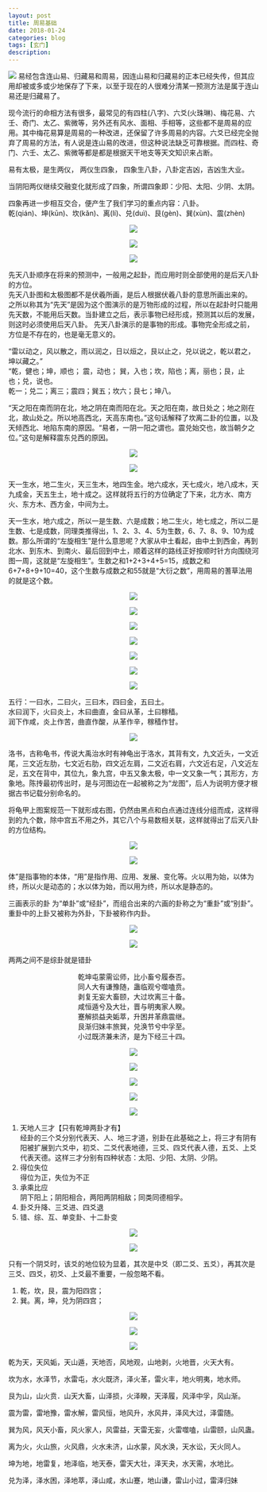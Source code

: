 ```yaml
---
layout: post
title: 周易基础
date: 2018-01-24
categories: blog
tags: [玄门]
description: 
---
```

![](https://raw.githubusercontent.com/feiyuii/feiyuii.github.io/master/img/crowds/liushisigua.jpg)
易经包含连山易、归藏易和周易，因连山易和归藏易的正本已经失传，但其应用却被或多或少地保存了下来，以至于现在的人很难分清某一预测方法是属于连山易还是归藏易了。


现今流行的命相方法有很多，最常见的有四柱(八字)、六爻(火珠琳)、梅花易、六壬、奇门、太乙、紫微等，另外还有风水、面相、手相等，这些都不是周易的应用。其中梅花易算是周易的一种改进，还保留了许多周易的内容。六爻已经完全抛弃了周易的方法，有人说是连山易的改进，但这种说法缺乏可靠根据。而四柱、奇门、六壬、太乙、紫微等都是都是根据天干地支等天文知识来占断。


易有太极，是生两仪， 两仪生四象， 四象生八卦，八卦定吉凶，吉凶生大业。


当阴阳两仪继续交融变化就形成了四象，所谓四象即：少阳、太阳、少阴、太阴。


四象再进一步相互交合，便产生了我们学习的重点内容：八卦。<br>
乾(qián)、坤(kūn)、坎(kǎn)、离(lí)、兑(duì)、艮(gèn)、巽(xùn)、震(zhèn)


<center>
<p><img src="http://www.quanxue.cn/QT_XiaoYa/YiJing/img/2-1.jpg" align="center"></p>
<p><img src="http://www.quanxue.cn/QT_XiaoYa/YiJing/img/2-2.jpg" align="center"></p>
<p><img src="http://wx4.sinaimg.cn/mw690/005IPc5nly1fns3bc3hsdj30jg092mxn.jpg" align="center"></p>
</center>


先天八卦顺序在将来的预测中，一般用之起卦，而应用时则全部使用的是后天八卦的方位。<br>
先天八卦图和太极图都不是伏羲所画，是后人根据伏羲八卦的意思所画出来的。<br>
之所以称其为“先天”是因为这个图演示的是万物形成的过程，所以在起卦时只能用先天数，不能用后天数。当卦建立之后，表示事物已经形成，预测其以后的发展，则这时必须使用后天八卦。
先天八卦演示的是事物的形成。事物完全形成之前，方位是不存在的，也是毫无意义的。

“雷以动之，风以散之，雨以润之，日以烜之，艮以止之，兑以说之，乾以君之，坤以藏之。”<br>
“乾，健也；坤，顺也； 震，动也； 巽，入也；坎，陷也；离，丽也；艮，止也；兑，说也。<br>
乾一；兑二；离三；震四；巽五；坎六；艮七；坤八。

“天之阳在南而阴在北，地之阴在南而阳在北。天之阳在南，故日处之；地之刚在北，故山处之。所以地高西北，天高东南也。”这句话解释了坎离二卦的位置，以及天倾西北、地陷东南的原因。“易者，一阴一阳之谓也。震兑始交也，故当朝夕之位。”这句是解释震东兑西的原因。

<center>
<p><img src="http://www.quanxue.cn/QT_XiaoYa/YiJing/img/2-4.jpg" align="center"></p>
<p><img src="http://www.quanxue.cn/QT_XiaoYa/YiJing/img/2-13.jpg" align="center"></p>
</center>


天一生水，地二生火，天三生木，地四生金。地六成水，天七成火，地八成木，天九成金，天五生土，地十成之。这样就将五行的方位确定了下来，北方水、南方火、东方木、西方金，中间为土。


天一生水，地六成之，所以一是生数、六是成数；地二生火，地七成之，所以二是生数、七是成数，同理类推得出，1、2、3、4、5为生数，6、7、8、9、10为成数。那么所谓的“左旋相生”是什么意思呢？大家从中土看起，由中土到西金，再到北水、到东木、到南火、最后回到中土，顺着这样的路线正好按顺时针方向围绕河图一周，这就是“左旋相生”。生数之和1+2+3+4+5=15，成数之和6+7+8+9+10=40，这个生数与成数之和55就是“大衍之数”，用周易的蓍草法用的就是这个数。

<center>
<p><img src="https://raw.githubusercontent.com/feiyuii/feiyuii.github.io/master/img/crowds/htls.jpg" align="center"></p>
<p><img src="http://wx4.sinaimg.cn/mw690/005IPc5ngy1fnrqm8hsgpj30cj0c4ab1.jpg" align="center"></p>
<p><img src="http://wx3.sinaimg.cn/mw690/005IPc5ngy1fnrqm9gj1xj30aa0ajaar.jpg" align="center"></p>
<p><img src="http://wx1.sinaimg.cn/mw690/005IPc5ngy1fnrqm7k9ybj30hj0c3q4r.jpg" align="center"></p>
</center>


<center>
<p><img src="https://raw.githubusercontent.com/feiyuii/feiyuii.github.io/master/img/crowds/houtianbagua.jpg" align="center"></p>
<p><img src="https://raw.githubusercontent.com/feiyuii/feiyuii.github.io/master/img/crowds/12sc.jpg" align="center"></p>
<p><img src="https://raw.githubusercontent.com/feiyuii/feiyuii.github.io/master/img/crowds/fwt.jpg" align="center"></p>
</center>

五行：一曰水，二曰火，三曰木，四曰金，五曰土。<br>
水曰润下，火曰炎上，木曰曲直，金曰从革，土曰稼穑。<br>
润下作咸，炎上作苦，曲直作酸，从革作辛，稼穑作甘。
<center>
<p><img src="http://www.quanxue.cn/QT_XiaoYa/YiJing/img/3-2.jpg" align="center"></p>
</center>

洛书，古称龟书，传说大禹治水时有神龟出于洛水，其背有文，九文近头，一文近尾，三文近左肋，七文近右肋，四文近左肩，二文近右肩，六文近右足，八文近左足，五文在背中，其位九，象九宫，中五又象太极，中一文又象一气；其形方，方象地。陈抟最初传出时，是与河图边在一起被称之为“龙图”，后人为说明方便才根据古书记载分别命名的。

将龟甲上图案规范一下就形成右图，仍然由黑点和白点通过连线分组而成，这样得到的九个数，除中宫五不用之外，其它八个与易数相关联，这样就得出了后天八卦的方位结构。
<center>
<p><img src="http://www.quanxue.cn/QT_XiaoYa/YiJing/img/3-6.jpg" align="center"></p>
<p><img src="http://www.quanxue.cn/QT_XiaoYa/YiJing/img/3-9.jpg" align="center"></p>
</center>

体”是指事物的本体，“用”是指作用、应用、发展、变化等。火以用为始，以体为终，所以火是动态的；水以体为始，而以用为终，所以水是静态的。



三画表示的卦 为“单卦”或“经卦”，而组合出来的六画的卦称之为“重卦”或“别卦”。重卦中的上卦又被称为外卦，下卦被称作内卦。

<center>
<p><img src="http://www.quanxue.cn/QT_XiaoYa/YiJing/img/4-1.jpg" align="center"></p>
<p><img src="http://www.quanxue.cn/QT_XiaoYa/YiJing/img/4-2.jpg" align="center"></p>
</center>

两两之间不是综卦就是错卦
<center>
乾坤屯蒙需讼师，比小畜兮履泰否。<br>
同人大有谦豫随，蛊临观兮噬嗑贲。<br>
剥复无妄大畜颐，大过坎离三十备。<br>
咸恒遁兮及大壮，晋与明夷家人睽。<br>
蹇解损益夬姤萃，升困井革鼎震继。<br>
艮渐归妹丰旅巽，兑涣节兮中孚至。<br>
小过既济兼未济，是为下经三十四。<br>
<p><img src="http://www.quanxue.cn/QT_XiaoYa/YiJing/img/4-13.jpg" align="center"></p>
  <p><img src="http://www.quanxue.cn/QT_XiaoYa/YiJing/img/4-3.jpg" align="center"></p>
  <p><img src="http://www.quanxue.cn/QT_XiaoYa/YiJing/img/4-4.jpg" align="center"></p>
  <p><img src="http://www.quanxue.cn/QT_XiaoYa/YiJing/img/4-5.jpg" align="center"></p>
  <p><img src="http://www.quanxue.cn/QT_XiaoYa/YiJing/img/4-6.jpg" align="center"></p>
</center>

1. 天地人三才【只有乾坤两卦才有】<br>
经卦的三个爻分别代表天、人、地三才道，别卦在此基础之上，将三才有阴有阳被扩展到六爻中，初爻、二爻代表地德，三爻、四爻代表人德，五爻、上爻代表天德。这样三才分别有四种状态：太阳、少阳、太阴、少阴。
2. 得位失位<br>
得位为正，失位为不正
3. 承乘比应<br>
阴下阳上；阴阳相合，两阳两阴相敌；同类同德相孚。
4. 卦爻升降、三爻进、四爻退
5. 错、综、互、单变卦、十二卦变


<center>
<p><img src="http://wx2.sinaimg.cn/mw690/005IPc5nly1fnryygz49vj30px0jgwlq.jpg" align="center"></p>
<p><img src="https://raw.githubusercontent.com/feiyuii/feiyuii.github.io/master/img/crowds/12bigua.jpg" align="center"></p>
</center>


只有一个阴爻时，该爻的地位较为显着，其次是中爻（即二爻、五爻），再其次是三爻、四爻，初爻、上爻最不重要，一般忽略不看。


1. 乾，坎，艮，震为阳四宫；
1. 巽。离，坤，兑为阴四宫；

<center>
<p><img src="http://www.quanxue.cn/QT_XiaoYa/YiJing/img/5-1.jpg" align="center"></p>
<p><img src="https://raw.githubusercontent.com/feiyuii/feiyuii.github.io/master/img/crowds/nbagong.jpg" align="center"></p>
</center>


<center>
<p><img src="https://raw.githubusercontent.com/feiyuii/feiyuii.github.io/master/img/crowds/dgy.jpg" align="center"></p>
</center>


乾为天，天风姤，天山遁，天地否，风地观，山地剥，火地晋，火天大有。

坎为水，水泽节，水雷屯，水火既济，泽火革，雷火丰，地火明夷，地水师。

艮为山，山火贲．山天大畜，山泽损，火泽睽，天泽履，风泽中孚，风山渐。

震为雷，雷地豫，雷水解，雷风恒，地风升，水风井，泽风大过，泽雷随。

巽为风，风天小畜，风火家人，风雷益，天雷无妄，火雷噬嗑，山雷颐，山风蛊。

离为火，火山旅，火风鼎，火水未济，山水蒙，风水涣，天水讼，天火同人。

坤为地，地雷复，地泽临，地天泰，雷天大壮，泽天夬，水天需，水地比。

兑为泽，泽水困，泽地萃，泽山咸，水山蹇，地山谦，雷山小过，雷泽归妹


